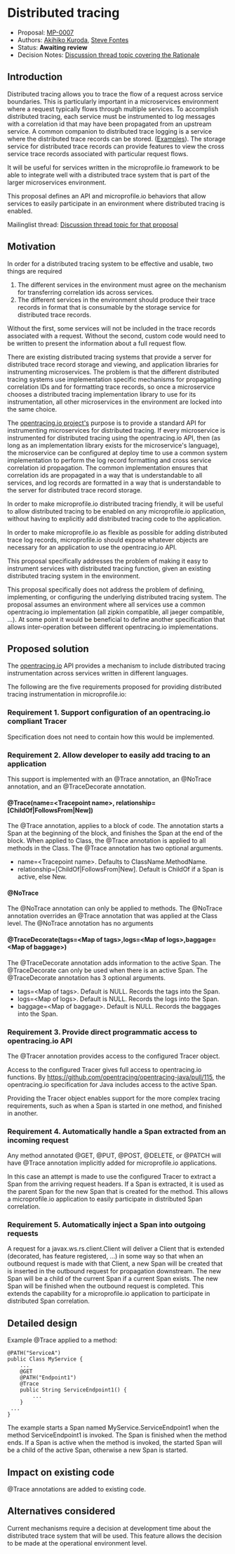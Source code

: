 # Distributed tracing

* Proposal: [MP-0007](0007-DistributedTracing.md)
* Authors: [Akihiko Kuroda](https://github.com/akihikokuroda), [Steve Fontes](https://github.com/Steve-Fontes)
* Status: **Awaiting review**
* Decision Notes: [Discussion thread topic covering the  Rationale](https://groups.google.com/forum/#!topic/microprofile/YxKba36lye4)

## Introduction

Distributed tracing allows you to trace the flow of a request across service boundaries.
This is particularly important in a microservices environment where a request typically flows through multiple services.
To accomplish distributed tracing, each service must be instrumented to log messages with a correlation id that may have been propagated from an upstream service.
A common companion to distributed trace logging is a service where the distributed trace records can be stored. ([Examples](http://opentracing.io/documentation/pages/supported-tracers.html)).
The storage service for distributed trace records can provide features to view the cross service trace records associated with particular request flows.

It will be useful for services written in the microprofile.io framework to be able to integrate well with a distributed trace system that is part of the larger microservices environment.

This proposal defines an API and microprofile.io behaviors that allow services to easily participate in an environment where distributed tracing is enabled.

Mailinglist thread: [Discussion thread topic for that proposal](https://groups.google.com/forum/#!topic/microprofile/YxKba36lye4)

## Motivation

In order for a distributed tracing system to be effective and usable, two things are required
1. The different services in the environment must agree on the mechanism for transferring correlation ids across services.
2. The different services in the environment should produce their trace records in format that is consumable by the storage service for distributed trace records.

Without the first, some services will not be included in the trace records associated with a request.
Without the second, custom code would need to be written to present the information about a full request flow.

There are existing distributed tracing systems that provide a server for distributed trace record storage and viewing, and application libraries for instrumenting microservices.
The problem is that the different distributed tracing systems use implementation specific mechanisms for propagating correlation IDs and for formatting trace records,
so once a microservice chooses a distributed tracing implementation library to use for its instrumentation, all other microservices in the environment are locked into the same choice.

The [opentracing.io project's](http://opentracing.io/) purpose is to provide a standard API for instrumenting microservices for distributed tracing.
If every microservice is instrumented for distributed tracing using the opentracing.io API, then (as long as an implementation library exists for the microservice's language),
the microservice can be configured at deploy time to use a common system implementation to perform the log record formatting and cross service correlation id propagation.
The common implementation ensures that correlation ids are propagated in a way that is understandable to all services,
and log records are formatted in a way that is understandable to the server for distributed trace record storage.

In order to make microprofile.io distributed tracing friendly, it will be useful to allow distributed tracing to be enabled on any microprofile.io application,
without having to explicitly add distributed tracing code to the application.

In order to make microprofile.io as flexible as possible for adding distributed trace log records, microprofile.io should expose whatever objects are necessary for an application to use the opentracing.io API.

This proposal specifically addresses the problem of making it easy to instrument services with distributed tracing function, given an existing distributed tracing system in the environment.

This proposal specifically does not address the problem of defining, implementing, or configuring the underlying distributed tracing system. The proposal assumes an environment where all services use a common opentracing.io implementation (all zipkin compatible, all jaeger compatible, ...). At some point it would be beneficial to define another specification that allows inter-operation between different opentracing.io implementations.

## Proposed solution

The [opentracing.io](http://opentracing.io) API provides a mechanism to include distributed tracing instrumentation across services written in different languages.

The following are the five requirements proposed for providing distributed tracing instrumentation in microprofile.io:

### Requirement 1. Support configuration of an opentracing.io compliant Tracer

Specification does not need to contain how this would be implemented.

### Requirement 2. Allow developer to easily add tracing to an application

This support is implemented with an @Trace annotation, an @NoTrace annotation, and an @TraceDecorate annotation.

#### @Trace(name=&lt;Tracepoint name&gt;, relationship=[ChildOf|FollowsFrom|New])
The @Trace annotation, applies to a block of code. The annotation starts a Span at the beginning of the block, and finishes the Span at the end of the block. When applied to Class, the @Trace annotation is applied to all methods in the Class. The @Trace annotation has two optional arguments.
* name=&lt;Tracepoint name&gt;. Defaults to ClassName.MethodName.
* relationship=[ChildOf|FollowsFrom|New]. Default is ChildOf if a Span is active, else New.

#### @NoTrace
The @NoTrace annotation can only be applied to methods. The @NoTrace annotation overrides an @Trace annotation that was applied at the Class level. The @NoTrace annotation has no arguments

#### @TraceDecorate(tags=&lt;Map of tags&gt;,logs=&lt;Map of logs&gt;,baggage=&lt;Map of baggage&gt;)
The @TraceDecorate annotation adds information to the active Span. The @TraceDecorate can only be used when there is an active Span. The @TraceDecorate annotation has 3 optional arguments.
* tags=&lt;Map of tags&gt;. Default is NULL. Records the tags into the Span.
* logs=&lt;Map of logs&gt;. Default is NULL. Records the logs into the Span.
* baggage=&lt;Map of baggage&gt;. Default is NULL. Records the baggages into the Span.

### Requirement 3. Provide direct programmatic access to opentracing.io API
The @Tracer annotation provides access to the configured Tracer object.

Access to the configured Tracer gives full access to opentracing.io functions.
By https://github.com/opentracing/opentracing-java/pull/115, the opentracing.io specification for Java includes access to the active Span.

Providing the Tracer object enables support for the more complex tracing requirements, such as when a Span is started in one method, and finished in another.

### Requirement 4. Automatically handle a Span extracted from an incoming request

Any method annotated @GET, @PUT, @POST, @DELETE, or @PATCH will have @Trace annotation implicitly added for microprofile.io applications.

In this case an attempt is made to use the configured Tracer to extract a Span from the arriving request headers. If a Span is extracted, it is used as the parent Span for the new Span that is created for the method. This allows a microprofile.io application to easily participate in distributed Span correlation.

### Requirement 5. Automatically inject a Span into outgoing requests

A request for a javax.ws.rs.client.Client will deliver a Client that is extended (decorated, has feature registered, ...) in some way so that when an outbound request is made with that Client, a new Span will be created that is inserted in the outbound request for propagation downstream. The new Span will be a child of the current Span if a current Span exists. The new Span will be finished when the outbound request is completed. This extends the capability for a microprofile.io application to participate in distributed Span correlation.

## Detailed design
Example @Trace applied to a method:

```
@PATH("ServiceA")
public Class MyService {
	...
	@GET
	@PATH("Endpoint1")
	@Trace
	public String ServiceEndpoint1() {
		...
	}
 ...
}
```
The example starts a Span named MyService.ServiceEndpoint1 when the method ServiceEndpoint1 is invoked. The Span is finished when the method ends. If a Span is active when the method is invoked, the started Span will be a child of the active Span, otherwise a new Span is started.

## Impact on existing code
@Trace annotations are added to existing code.

## Alternatives considered
Current mechanisms require a decision at development time about the distributed trace system that will be used.
This feature allows the decision to be made at the operational environment level.
